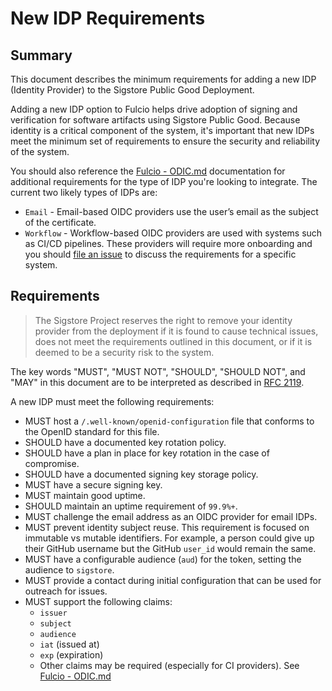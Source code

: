 # New IDP Requirements

## Summary

This document describes the minimum requirements for adding a new IDP (Identity Provider) to the Sigstore Public Good Deployment.

Adding a new IDP option to Fulcio helps drive adoption of signing and verification for software artifacts using Sigstore Public Good. Because identity is a critical component of the system, it's important that new IDPs meet the minimum set of requirements to ensure the security and reliability of the system.

You should also reference the [Fulcio - ODIC.md](https://github.com/sigstore/fulcio/blob/main/docs/oidc.md) documentation for additional requirements for the type of IDP you're looking to integrate. The current two likely types of IDPs are:

- `Email`    - Email-based OIDC providers use the user’s email as the subject of the certificate.
- `Workflow` - Workflow-based OIDC providers are used with systems such as CI/CD pipelines. These providers will require more onboarding and you should [file an issue](https://github.com/sigstore/fulcio/issues) to discuss the requirements for a specific system.

## Requirements

> The Sigstore Project reserves the right to remove your identity provider from the deployment if it is found to cause technical issues, does not meet the requirements outlined in this document, or if it is deemed to be a security risk to the system.

The key words "MUST", "MUST NOT", "SHOULD", "SHOULD NOT", and "MAY" in this document are
to be interpreted as described in [RFC 2119](https://www.ietf.org/rfc/rfc2119.txt).

A new IDP must meet the following requirements:

- MUST host a `/.well-known/openid-configuration` file that conforms to the OpenID standard for this file.
- SHOULD have a documented key rotation policy.
- SHOULD have a plan in place for key rotation in the case of compromise.
- SHOULD have a documented signing key storage policy.
- MUST have a secure signing key.
- MUST maintain good uptime.
- SHOULD maintain an uptime requirement of `99.9%+`.
- MUST challenge the email address as an OIDC provider for email IDPs.
- MUST prevent identity subject reuse. This requirement is focused on immutable vs mutable identifiers. For example, a person could give up their GitHub username but the GitHub `user_id` would remain the same.
- MUST have a configurable audience (`aud`) for the token, setting the audience to `sigstore`.
- MUST provide a contact during initial configuration that can be used for outreach for issues.
- MUST support the following claims:
  - `issuer`
  - `subject`
  - `audience`
  - `iat` (issued at)
  - `exp` (expiration)
  - Other claims may be required (especially for CI providers). See [Fulcio - ODIC.md](https://github.com/sigstore/fulcio/blob/main/docs/oidc.md)
